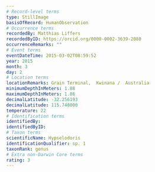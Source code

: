 ```yaml
---
# Record-level terms
type: StillImage
basisOfRecord: HumanObservation
# Occurrence terms
recordedBy: Matthias Liffers
recordedByID: https://orcid.org/0000-0002-3639-2080
occurrenceRemarks: ""
# Event terms
eventDateTime: 2015-03-02T08:59:52
year: 2015
month: 3
day: 2
# Location terms
locationRemarks: Grain Terminal,  Kwinana /  Australia
minimumDepthInMeters: 1.88
maximumDepthInMeters: 1.86
decimalLatitude: -32.256193
decimalLatitude: 115.748000
temperature: 22
# Identification terms
identifiedBy: 
identifiedByID: 
# Taxon terms
scientificName: Hypselodoris
identificationQualifier: sp. 1
taxonRank: genus
# Extra non-Darwin Core terms
rating: 3
---
```


